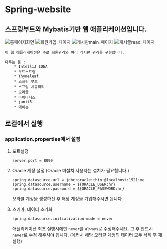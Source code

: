 # Spring-website

## 스프링부트와 Mybatis기반 웹 애플리케이션입니다.

![홈페이지화면](https://user-images.githubusercontent.com/45932388/107321246-88cb1e00-6ae5-11eb-9e60-141b62be0a6c.PNG)
![회원가입_페이지](https://user-images.githubusercontent.com/45932388/108797703-2a1a9f80-75cf-11eb-8e4c-61a9538a5b66.PNG)
![게시판main_페이지](https://user-images.githubusercontent.com/45932388/108797721-34d53480-75cf-11eb-8dc1-4bfbd61d648e.PNG)
![게시글read_페이지](https://user-images.githubusercontent.com/45932388/108797728-3b63ac00-75cf-11eb-8690-8a556f893ba0.PNG)


    이 웹 애플리케이션은 주로 회원관리와 여러 게시판 관리를 구현합니다. 
    
    다루는 툴 :     
        * IntelliJ IDEA
        * 부트스트랩
        * Thymeleaf
        * 스프링 부트
        * 스프링 시큐리티
        * 오라클
        * 마이바티스
        * junit5
        * 메이븐
        
    
## 로컬에서 실행

### application.properties에서 설정

1) 포트설정
    ```
    server.port = 8090
    ```

2) Oracle 계정 설정 (Oracle 미설치 사용자는 설치가 필요합니다.)

    ```
    spring.datasource.url = jdbc:oracle:thin:@localhost:1521:xe
    spring.datasource.username = ${ORACLE_USER:hr}
    spring.datasource.password = ${ORACLE_PASSWORD:hr}
    ```
    
    오라클 계정을 생성하신 후 해당 계정을 기입해주시면 됩니다.
    
3) 스키마, 데이터 초기화
    ```
    spring.datasource.initialization-mode = never
    ```
    애플리케이션 최초 실행시에만 `never`를 `always`로 수정해주세요. 그 후 반드시 `never`로 수정 해주셔야 됩니다. (에러시 해당 오라클 계정의 데이터 모두 삭제 후 재실행)
    
